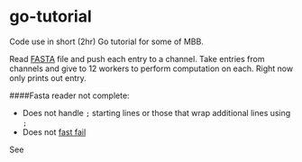 go-tutorial
===========

Code use in short (2hr) Go tutorial for some of MBB.

Read [FASTA](https://en.wikipedia.org/wiki/FASTA_format) file and push each entry to a channel. 
Take entries from channels and give to 12 workers to perform computation on each.
 Right now only prints out entry.

####Fasta reader not complete:

 * Does not handle `;` starting lines or those that wrap additional lines using `;`
 * Does not [fast fail](https://en.wikipedia.org/wiki/Fail-fast)

See 

